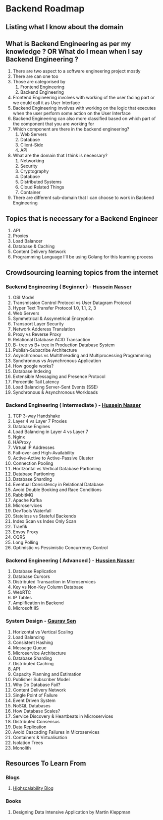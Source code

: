 # Backend Roadmap 

## Listing what I know about the domain 
## What is Backend Engineering as per my knowledge ? OR What do I mean when I say Backend Engineering ?
1. There are two aspect to a software engineering project mostly
1. There are can one too 
1. Those are categorised by 
	1. Frontend Engineering 
	1. Backend Engineering 
1. Frontend Engineering involves with working of the user facing part or we could call it as User Interface 
1. Backend Engineering involves with working on the logic that executes when the user perform some action on the User Interface 
1. Backend Engineering can also more classified based on which part of the component that you are working for 
1. Which component are there in the backend engineering?
	1. Web Servers 
	1. Database 
	1. Client-Side 
	1. API
1. What are the domain that I think is necessary?
	1. Networking 
	1. Security 
	1. Cryptography 
	1. Database 
	1. Distributed Systems 
	1. Cloud Related Things 
	1. Container
1. There are different sub-domain that I can choose to work in Backend Engineering 

## Topics that is necessary for a Backend Engineer
1. API
1. Proxies
1. Load Balancer 
1. Database & Caching
1. Content Delivery Network 
1. Programming Language 
I'll be using Golang for this learning process 

## Crowdsourcing learning topics from the internet 
### Backend Engineering ( Beginner ) - [Hussein Nasser](https://www.youtube.com/playlist?list=PLQnljOFTspQUNnO4p00ua_C5mKTfldiYT)
1. OSI Model 
1. Transmission Control Protocol vs User Datagram Protocol
1. Hyper Text Transfer Protocol 1.0, 1.1, 2, 3
1. Web Servers 
1. Symmetrical & Assymetrical Encryption
1. Transport Layer Security 
1. Network Adderess Translation 
1. Proxy vs Reverse Proxy
1. Relational Database ACID Transaction
1. B- tree vs B+ tree in Production Database System 
1. Publish-Subscribe Architecture
1. Asynchronous vs Multithreading and Multiprocessing Programming
1. Synchronous vs Asynchronous Application
1. How google works?
1. Database Indexing
1. Extensible Messaging and Presence Protocol
1. Percentile Tail Latency 
1. Load Balancing Server-Sent Events (SSE)
1. Synchronous & Asynchronous Workloads

### Backend Engineering ( Intermediate ) - [Hussein Nasser](https://www.youtube.com/playlist?list=PLQnljOFTspQWGuRmwojJ6LiV0ejm6eOcs)
1. TCP 3-way Handshake
1. Layer 4 vs Layer 7 Proxies 
1. Database Engines 
1. Load Balancing in Layer 4 vs Layer 7
1. Nginx
1. HAProxy
1. Virtual IP Addresses 
1. Fail-over and High-Availability
1. Active-Active to Active-Passive Cluster
1. Connection Pooling
1. Horitzontal vs Vertical Database Partioning
1. Database Partioning
1. Database Sharding
1. Eventual Consistency in Relational Database
1. Avoid Double Booking and Race Conditions
1. RabbitMQ
1. Apache Kafka
1. Microservices
1. DevTools Waterfall
1. Stateless vs Stateful Backends
1. Index Scan vs Index Only Scan
1. Traefik 
1. Envoy Proxy
1. CQRS
1. Long Polling
1. Optimistic vs Pessimistic Concurrency Control

### Backend Engineering ( Advanced ) - [Hussien Nasser](https://www.youtube.com/playlist?list=PLQnljOFTspQUybacGRk1b_p13dgI-SmcZ)
1. Database Replication
1. Database Cursors
1. Distributed Transaction in Microservices
1. Key vs Non-Key Column Database 
1. WebRTC
1. IP Tables
1. Amplification in Backend
1. Microsoft IIS

### System Design - [Gaurav Sen](https://www.youtube.com/playlist?list=PLMCXHnjXnTnvo6alSjVkgxV-VH6EPyvoX)
1. Horizontal vs Vertical Scaling
1. Load Balancing
1. Consistent Hashing
1. Message Queue
1. Microservice Architecture
1. Database Sharding
1. Distributed Caching
1. API 
1. Capacity Planning and Estimation
1. Publisher Subscriber Model
1. Why Do Database Fail?
1. Content Delivery Network
1. Single Point of Failure
1. Event Driven System
1. NoSQL Databases
1. How Database Scales?
1. Service Discovery & Heartbeats in Microservices
1. Distributed Consensus 
1. Data Replication
1. Avoid Cascading Failures in Microservices
1. Containers & Virtualisation
1. Isolation Trees
1. Monolith 


## Resources To Learn From 
### Blogs
1. [Highscalability Blog](http://highscalability.com/)

### Books 
1. Designing Data Intensive Application by Martin Kleppman


